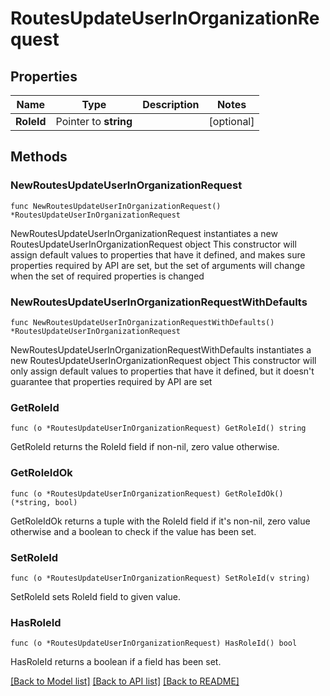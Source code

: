 # RoutesUpdateUserInOrganizationRequest

## Properties

Name | Type | Description | Notes
------------ | ------------- | ------------- | -------------
**RoleId** | Pointer to **string** |  | [optional] 

## Methods

### NewRoutesUpdateUserInOrganizationRequest

`func NewRoutesUpdateUserInOrganizationRequest() *RoutesUpdateUserInOrganizationRequest`

NewRoutesUpdateUserInOrganizationRequest instantiates a new RoutesUpdateUserInOrganizationRequest object
This constructor will assign default values to properties that have it defined,
and makes sure properties required by API are set, but the set of arguments
will change when the set of required properties is changed

### NewRoutesUpdateUserInOrganizationRequestWithDefaults

`func NewRoutesUpdateUserInOrganizationRequestWithDefaults() *RoutesUpdateUserInOrganizationRequest`

NewRoutesUpdateUserInOrganizationRequestWithDefaults instantiates a new RoutesUpdateUserInOrganizationRequest object
This constructor will only assign default values to properties that have it defined,
but it doesn't guarantee that properties required by API are set

### GetRoleId

`func (o *RoutesUpdateUserInOrganizationRequest) GetRoleId() string`

GetRoleId returns the RoleId field if non-nil, zero value otherwise.

### GetRoleIdOk

`func (o *RoutesUpdateUserInOrganizationRequest) GetRoleIdOk() (*string, bool)`

GetRoleIdOk returns a tuple with the RoleId field if it's non-nil, zero value otherwise
and a boolean to check if the value has been set.

### SetRoleId

`func (o *RoutesUpdateUserInOrganizationRequest) SetRoleId(v string)`

SetRoleId sets RoleId field to given value.

### HasRoleId

`func (o *RoutesUpdateUserInOrganizationRequest) HasRoleId() bool`

HasRoleId returns a boolean if a field has been set.


[[Back to Model list]](../README.md#documentation-for-models) [[Back to API list]](../README.md#documentation-for-api-endpoints) [[Back to README]](../README.md)


